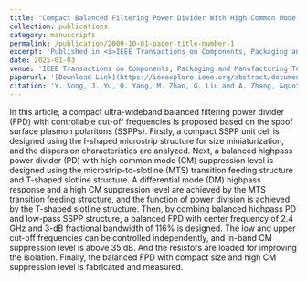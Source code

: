 ```yaml
---
title: "Compact Balanced Filtering Power Divider With High Common Mode Suppression level Using Spoof Surface Plasmon Polaritons"
collection: publications
category: manuscripts
permalink: /publication/2009-10-01-paper-title-number-1
excerpt: 'Published in <i>IEEE Transactions on Components, Packaging and Manufacturing Technology</i>.'
date: 2025-01-03
venue: 'IEEE Transactions on Components, Packaging and Manufacturing Technology'
paperurl: '[Download Link](https://ieeexplore.ieee.org/abstract/document/10820865)'
citation: 'Y. Song, J. Yu, Q. Yang, M. Zhao, G. Liu and A. Zhang, &quot;Compact Balanced Filtering Power Divider With High Common Mode Suppression level Using Spoof Surface Plasmon Polaritons,&quot; <i>IEEE Transactions on Components, Packaging and Manufacturing Technology</i>.'
---
```


In this article, a compact ultra-wideband balanced filtering power divider (FPD) with controllable cut-off frequencies is proposed based on the spoof surface plasmon polaritons (SSPPs). Firstly, a compact SSPP unit cell is designed using the I-shaped microstrip structure for size miniaturization, and the dispersion characteristics are analyzed. Next, a balanced highpass power divider (PD) with high common mode (CM) suppression level is designed using the microstrip-to-slotline (MTS) transition feeding structure and T-shaped slotline structure. A differential mode (DM) highpass response and a high CM suppression level are achieved by the MTS transition feeding structure, and the function of power division is achieved by the T-shaped slotline structure. Then, by combing balanced highpass PD and low-pass SSPP structure, a balanced FPD with center frequency of 2.4 GHz and 3-dB fractional bandwidth of 116% is designed. The low and upper cut-off frequencies can be controlled independently, and in-band CM suppression level is above 35 dB. And the resistors are loaded for improving the isolation. Finally, the balanced FPD with compact size and high CM suppression level is fabricated and measured.
